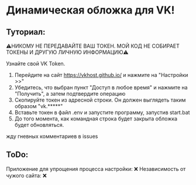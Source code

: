 <h1>Динамическая обложка для VK!</h1>

<h2>Туториал:</h2>

⚠️НИКОМУ НЕ ПЕРЕДАВАЙТЕ ВАШ ТОКЕН. МОЙ КОД НЕ СОБИРАЕТ ТОКЕНЫ И ДРУГУЮ ЛИЧНУЮ ИНФОРМАЦИЮ⚠️

Узнайте свой VK Token. 
   1) Перейдите на сайт https://vkhost.github.io/ и нажмите на "Настройки >>"
   2) Убедитесь, что выбран пункт "Доступ в любое время" и нажмите на "Получить", а затем подтвердите операцию
   4) Скопируйте токен из адресной строки. Он должен выглядеть таким образом "vk.*****"
   5) Вставьте токен в файл .env и запустите программу, запустив start.bat
   6) До того момента, как командная строка будет закрыта обложка будет обновляться. 

жду гневных комментариев в issues


<h2> ToDo: </h2>
Приложение для упрощения процесса настройки: ❌
Независимость от чужого сайта: ❌
